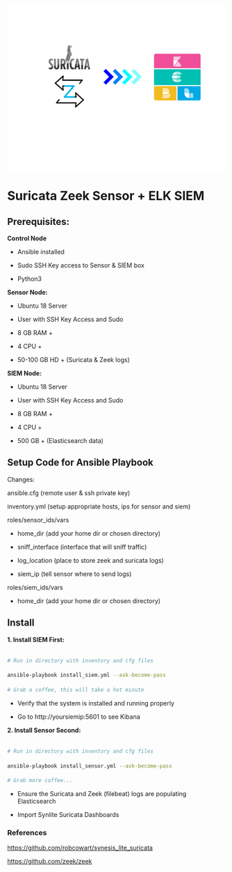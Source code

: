 
![logo](img/zeeksuricataelk.png)
# Suricata Zeek Sensor + ELK SIEM

  

## Prerequisites:

  

**Control Node**

- Ansible installed

- Sudo SSH Key access to Sensor & SIEM box

- Python3

**Sensor Node:**

- Ubuntu 18 Server

- User with SSH Key Access and Sudo

- 8 GB RAM +

- 4 CPU +

- 50-100 GB HD + (Suricata & Zeek logs)

  

**SIEM Node:**

- Ubuntu 18 Server

- User with SSH Key Access and Sudo

- 8 GB RAM +

- 4 CPU +

- 500 GB + (Elasticsearch data)

  

## Setup Code for Ansible Playbook

Changes:

ansible.cfg (remote user & ssh private key)

inventory.yml (setup appropriate hosts, ips for sensor and siem)

roles/sensor_ids/vars

- home_dir (add your home dir or chosen directory)

- sniff_interface (interface that will sniff traffic)

- log_location (place to store zeek and suricata logs)

- siem_ip (tell sensor where to send logs)

  

roles/siem_ids/vars

- home_dir (add your home dir or chosen directory)

  

## Install

**1. Install SIEM First:**

```bash

# Run in directory with inventory and cfg files

ansible-playbook install_siem.yml --ask-become-pass

# Grab a coffee, this will take a hot minute

```

- Verify that the system is installed and running properly

- Go to http://yoursiemip:5601 to see Kibana

  

**2. Install Sensor Second:**

```bash

# Run in directory with inventory and cfg files

ansible-playbook install_sensor.yml --ask-become-pass

# Grab more coffee...

```

- Ensure the Suricata and Zeek (filebeat) logs are populating Elasticsearch

- Import Synlite Suricata Dashboards

  

### References

https://github.com/robcowart/synesis_lite_suricata

https://github.com/zeek/zeek
